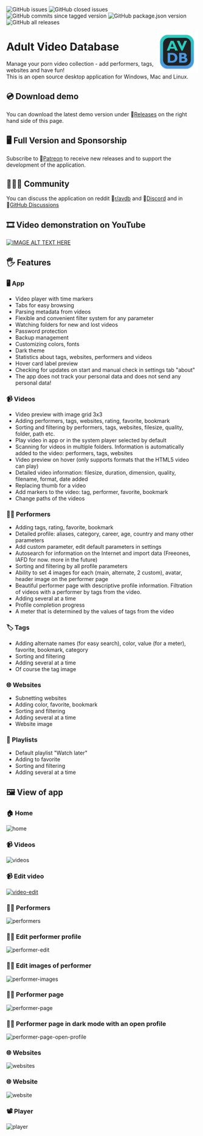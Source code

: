 ![GitHub issues](https://img.shields.io/github/issues/fupdec/adult-video-database?color=%233aca0a)
![GitHub closed issues](https://img.shields.io/github/issues-closed/fupdec/Adult-Video-Database?color=%23f44)
![GitHub commits since tagged version](https://img.shields.io/github/commits-since/fupdec/adult-video-database/v0.8.1-beta?color=green)
![GitHub package.json version](https://img.shields.io/github/package-json/v/fupdec/Adult-Video-Database?color=blue)
![GitHub all releases](https://img.shields.io/github/downloads/fupdec/Adult-Video-Database/total?color=blueviolet)

<img align="right" width="110" height="110" src="./public/icons/icon.png">

# Adult Video Database
Manage your porn video collection - add performers, tags, websites and have fun! <br>
This is an open source desktop application for Windows, Mac and Linux.

## 💿 Download demo
You can download the latest demo version under &#128279;<a href="https://github.com/fupdec/Adult-Video-Database/releases">Releases</a> on the right hand side of this page.

## 🖥️ Full Version and Sponsorship
Subscribe to &#128279;<a href="https://www.patreon.com/avdb">Patreon</a> to receive new releases and to support the development of the application.

## 🧑‍🤝‍🧑 Community 
You can discuss the application on reddit &#128279;<a href="https://www.reddit.com/r/avdb/">r/avdb</a> and &#128279;<a href="https://discord.gg/QSnXFvXZVh">Discord</a> and in &#128279;<a href="https://github.com/fupdec/Adult-Video-Database/discussions">GitHub Discussions</a>

## 🎞️ Video demonstration on YouTube
[![IMAGE ALT TEXT HERE](https://img.youtube.com/vi/voXkWelDpc8/mqdefault.jpg)](https://www.youtube.com/watch?v=voXkWelDpc8)

## 🖐️ Features

### 🖥️ App
- Video player with time markers
- Tabs for easy browsing
- Parsing metadata from videos
- Flexible and convenient filter system for any parameter
- Watching folders for new and lost videos
- Password protection
- Backup management
- Customizing colors, fonts
- Dark theme
- Statistics about tags, websites, performers and videos
- Hover card label preview
- Checking for updates on start and manual check in settings tab "about"
- The app does not track your personal data and does not send any personal data!

### 📹 Videos
- Video preview with image grid 3x3
- Adding performers, tags, websites, rating, favorite, bookmark
- Sorting and filtering by performers, tags, websites, filesize, quality, folder, path etc.
- Play video in app or in the system player selected by default
- Scanning for videos in multiple folders. Information is automatically added to the video: performers, tags, websites
- Video preview on hover (only supports formats that the HTML5 video can play)
- Detailed video information: filesize, duration, dimension, quality, filename, format, date added
- Replacing thumb for a video 
- Add markers to the video: tag, performer, favorite, bookmark
- Change paths of the videos

### 👱‍♀️ Performers
- Adding tags, rating, favorite, bookmark
- Detailed profile: aliases, category, career, age, country and many other parameters
- Add custom parameter, edit default parameters in settings 
- Autosearch for information on the Internet and import data (Freeones, IAFD for now. more in the future)
- Sorting and filtering by all profile parameters
- Ability to set 4 images for each (main, alternate, 2 custom), avatar, header image on the performer page
- Beautiful performer page with descriptive profile information. Filtration of videos with a performer by tags from the video. 
- Adding several at a time
- Profile completion progress
- A meter that is determined by the values of tags from the video

### 🏷️ Tags
- Adding alternate names (for easy search), color, value (for a meter), favorite, bookmark, category
- Sorting and filtering
- Adding several at a time
- Of course the tag image

### 🌐 Websites
- Subnetting websites
- Adding color, favorite, bookmark
- Sorting and filtering
- Adding several at a time
- Website image

### 🧾 Playlists
- Default playlist "Watch later" 
- Adding to favorite
- Sorting and filtering
- Adding several at a time

## 🖼️ View of app

### 🏠 Home 
![home](https://i.ibb.co/3p20KF6/home.png)

### 📹 Videos
![videos](https://i.ibb.co/fMzrzt1/videos.png)

### 📹 Edit video
[![video-edit](http://ibb.co.com/images/12121211c6786fc1925758ec.md.jpg)](http://ibb.co.com/image/2af3g9)

### 👱‍♀️ Performers
![performers](https://i.ibb.co/YZvJXfm/performers.png)

### 👱‍♀️ Edit performer profile
![performer-edit](https://i.ibb.co/gzLfD1n/performer-edit.png)

### 👱‍♀️ Edit images of performer
![performer-images](https://i.ibb.co/WHwgVSW/performer-images.png)

### 👱‍♀️ Performer page
![performer-page](https://i.ibb.co/hfwJGY7/performer-page.png)

### 👱‍♀️ Performer page in dark mode with an open profile 
![performer-page-open-profile](https://i.ibb.co/0hGC0h8/performer-page-open-profile.png)

### 🌐 Websites
![websites](https://i.ibb.co/4PkHbzh/websites.png)

### 🌐 Website
![website](https://i.ibb.co/QQGxWDH/website.png)

### 📽️ Player
![player](https://i.ibb.co/tYPHjWz/player.png)